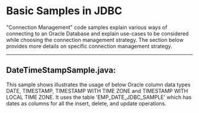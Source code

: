 
# Basic Samples in JDBC 

"Connection Management" code samples explain various ways of connecting to an
Oracle Database and explain use-cases to be considered while choosing the 
connection management strategy. The section below provides more details on 
specific connection management strategy. 

----
## DateTimeStampSample.java:
This sample shows illustrates the usage of below Oracle column data types 
DATE, TIMESTAMP, TIMESTAMP WITH TIME ZONE and TIMESTAMP WITH LOCAL TIME ZONE. 
It uses the table 'EMP_DATE_JDBC_SAMPLE' which has dates as columns for 
all the insert, delete, and update operations. 

